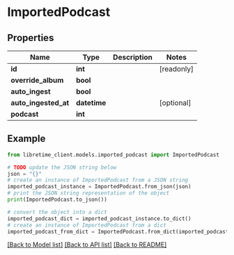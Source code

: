 # ImportedPodcast


## Properties

Name | Type | Description | Notes
------------ | ------------- | ------------- | -------------
**id** | **int** |  | [readonly] 
**override_album** | **bool** |  | 
**auto_ingest** | **bool** |  | 
**auto_ingested_at** | **datetime** |  | [optional] 
**podcast** | **int** |  | 

## Example

```python
from libretime_client.models.imported_podcast import ImportedPodcast

# TODO update the JSON string below
json = "{}"
# create an instance of ImportedPodcast from a JSON string
imported_podcast_instance = ImportedPodcast.from_json(json)
# print the JSON string representation of the object
print(ImportedPodcast.to_json())

# convert the object into a dict
imported_podcast_dict = imported_podcast_instance.to_dict()
# create an instance of ImportedPodcast from a dict
imported_podcast_from_dict = ImportedPodcast.from_dict(imported_podcast_dict)
```
[[Back to Model list]](../README.md#documentation-for-models) [[Back to API list]](../README.md#documentation-for-api-endpoints) [[Back to README]](../README.md)


